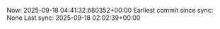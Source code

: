 Now: 2025-09-18 04:41:32.680352+00:00 Earliest commit since sync: None Last sync: 2025-09-18 02:02:39+00:00

